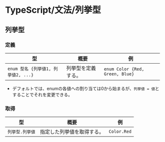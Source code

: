 # TypeScript/文法/列挙型

## 列挙型

### 定義

| 型                                  | 概要               | 例                              |
| ----------------------------------- | ------------------ | ------------------------------- |
| `enum 型名 {列挙値1, 列挙値2, ...}` | 列挙型を定義する。 | `enum Color {Red, Green, Blue}` |

- デフォルトでは、enumの各値への割り当ては0から始まるが、`列挙値 = 値`とすることでそれを変更できる。

### 取得

| 型              | 概要                       | 例          |
| --------------- | -------------------------- | ----------- |
| `列挙型.列挙値` | 指定した列挙値を取得する。 | `Color.Red` |
